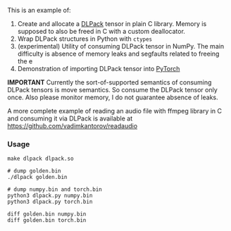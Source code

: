 This is an example of:
1. Create and allocate a [DLPack](https://github.com/dmlc/dlpack/) tensor in plain C library. Memory is supposed to also be freed in C with a custom deallocator.
2. Wrap DLPack structures in Python with `ctypes`
3. (experimental) Utility of consuming DLPack tensor in NumPy. The main difficulty is absence of memory leaks and segfaults related to freeing the e
4. Demonstration of importing DLPack tensor into [PyTorch](https://pytorch.org/docs/stable/dlpack.html?highlight=from_dlpack#torch.utils.dlpack.from_dlpack)

**IMPORTANT** Currently the sort-of-supported semantics of consuming DLPack tensors is move semantics. So consume the DLPack tensor only once. Also please monitor memory, I do not guarantee absence of leaks.

A more complete example of reading an audio file with ffmpeg library in C and consuming it via DLPack is available at https://github.com/vadimkantorov/readaudio

### Usage
```shell
make dlpack dlpack.so

# dump golden.bin
./dlpack golden.bin

# dump numpy.bin and torch.bin
python3 dlpack.py numpy.bin
python3 dlpack.py torch.bin

diff golden.bin numpy.bin
diff golden.bin torch.bin
```

